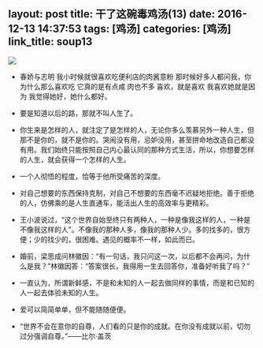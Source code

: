 layout: post
title: 干了这碗毒鸡汤(13)
date: 2016-12-13 14:37:53
tags: [鸡汤]
categories: [鸡汤]
link_title: soup13
---
![](http://onxkn9cbz.bkt.clouddn.com/photo01.jpg)

- 春娇与志明
我小时候就很喜欢吃便利店的肉酱意粉
那时候好多人都问我，你为什么那么喜欢吃
它真的是有点咸
肉也不多
喜欢，就是喜欢
我喜欢她就是因为
我觉得她好，她什么都好。

- 要是知道以后的路，那就不叫人生了。

- 你生来是怎样的人，就注定了是怎样的人，无论你多么羡慕另外一种人生，但那不是你的，就不是你的。哭闹没有用，忌妒没用，甚至拼命地改造自己都没有用。我们始终只能按照自己内心最认同的那种方式生活，所以，你想要怎样的人生，就会获得一个怎样的人生。


<!--more-->

- 一个人彻悟的程度，恰等于他所受痛苦的深度。

- 对自己想要的东西保持克制，对自己不想要的东西毫不迟疑地拒绝。善于拒绝的人，仿佛乘的是人生直通车，能活出人生的高效率与更精彩。


- 王小波说过，“这个世界自始至终只有两种人，一种是像我这样的人，一种是不像我这样的人”。不像我的那种人多，像我的那种人少。多的找多的，很方便；少的找少的，很困难。遇见的概率不一样，如此而已。



- 婚前，梁思成问林徽因：“有一句话，我只问这一次，以后都不会再问，为什么是我？”林徽因答：“答案很长，我得用一生去回答你，准备好听我了吗？”

- 一直认为，所谓新鲜感，不是和未知的人一起去做同样的事情，而是和已知的人一起去体验未知的人生。

- 爱可以简简单单，但不能随随便便。

- “世界不会在意你的自尊，人们看的只是你的成就。在你没有成就以前，切勿过分强调自尊。”——比尔·盖茨



 
 


















